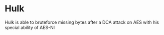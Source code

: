 # Hulk
Hulk is able to bruteforce missing bytes after a DCA attack on AES with his special ability of AES-NI
